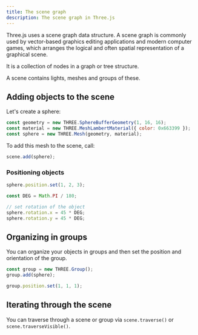 ```yaml
---
title: The scene graph
description: The scene graph in Three.js
---
```


Three.js uses a scene graph data structure. A scene graph is commonly used by vector-based graphics editing applications and modern computer games, which arranges the logical and often spatial representation of a graphical scene.

It is a collection of nodes in a graph or tree structure.

A scene contains lights, meshes and groups of these.

## Adding objects to the scene

Let's create a sphere:

```js
const geometry = new THREE.SphereBufferGeometry(1, 16, 16);
const material = new THREE.MeshLambertMaterial({ color: 0x663399 });
const sphere = new THREE.Mesh(geometry, material);
```

To add this mesh to the scene, call:

```js
scene.add(sphere);
```

### Positioning objects

```js
sphere.position.set(1, 2, 3);

const DEG = Math.PI / 180;

// set rotation of the object
sphere.rotation.x = 45 * DEG;
sphere.rotation.y = 45 * DEG;
```

## Organizing in groups

You can organize your objects in groups and then set the position and orientation of the group.

```js
const group = new THREE.Group();
group.add(sphere);

group.position.set(1, 1, 1);
```

## Iterating through the scene

You can traverse through a scene or group via `scene.traverse()` or `scene.traverseVisible()`.
